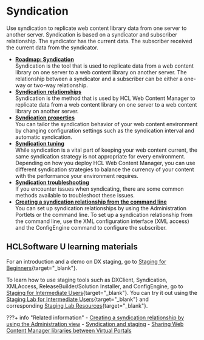 # Syndication

Use syndication to replicate web content library data from one server to another server. Syndication is based on a syndicator and subscriber relationship. The syndicator has the current data. The subscriber received the current data from the syndicator.

-   **[Roadmap: Syndication](wcm_rm_syndication.md)**  
Syndication is the tool that is used to replicate data from a web content library on one server to a web content library on another server. The relationship between a syndicator and a subscriber can be either a one-way or two-way relationship.
-   **[Syndication relationships](wcm_syndication_overview.md)**  
Syndication is the method that is used by HCL Web Content Manager to replicate data from a web content library on one server to a web content library on another server.
-   **[Syndication properties](wcm_config_prop_syndication.md)**  
You can tailor the syndication behavior of your web content environment by changing configuration settings such as the syndication interval and automatic syndication.
-   **[Syndication tuning](wcm_syndication_tuning.md)**  
While syndication is a vital part of keeping your web content current, the same syndication strategy is not appropriate for every environment. Depending on how you deploy HCL Web Content Manager, you can use different syndication strategies to balance the currency of your content with the performance your environment requires.
-   **[Syndication troubleshooting](wcm_syndication_troubleshooting.md)**  
If you encounter issues when syndicating, there are some common methods available to troubleshoot these issues.
-   **[Creating a syndication relationship from the command line](wcm_syndication_settingup_cmdline.md)**  
You can set up syndication relationships by using the Administration Portlets or the command line. To set up a syndication relationship from the command line, use the XML configuration interface \(XML access\) and the ConfigEngine command to configure the subscriber.

## HCLSoftware U learning materials

For an introduction and a demo on DX staging, go to [Staging for Beginners](https://hclsoftwareu.hcltechsw.com/component/axs/?view=sso_config&id=3&forward=https%3A%2F%2Fhclsoftwareu.hcltechsw.com%2Fcourses%2Flesson%2F%3Fid%3D505){target="_blank"}.

To learn how to use staging tools such as DXClient, Syndication, XMLAccess, ReleaseBuilder/Solution Installer, and ConfigEngine, go to [Staging for Intermediate Users](https://hclsoftwareu.hcltechsw.com/component/axs/?view=sso_config&id=3&forward=https%3A%2F%2Fhclsoftwareu.hcltechsw.com%2Fcourses%2Flesson%2F%3Fid%3D3328){target="_blank"}. You can try it out using the [Staging Lab for Intermediate Users](https://hclsoftwareu.hcltechsw.com/images/Lc4sMQCcN5uxXmL13gSlsxClNTU3Mjc3NTc4MTc2/DS_Academy/DX/Administrator/HDX-ADM-200_Staging_Lab.pdf){target="_blank"} and corresponding [Staging Lab Resources](https://hclsoftwareu.hcltechsw.com/images/Lc4sMQCcN5uxXmL13gSlsxClNTU3Mjc3NTc4MTc2/DS_Academy/DX/Administrator/HDX-ADM-200_Staging_Lab_Resources.zip){target="_blank"}.

???+ info "Related information" 
    - [Creating a syndication relationship by using the Administration view](../syndication/manage_synd_subs/wcm_syndication_settingup.md)
    - [Syndication and staging](../../../deploy_dx/manage/staging_to_production/updates_with_syndication/dep_up_syn.md)
    - [Sharing Web Content Manager libraries between Virtual Portals](../../../deploy_dx/manage/migrate/next_steps/post_mig_activities/portal_task/vp_post_mig_task/mig_post_vp_sharing_wcm.md)

